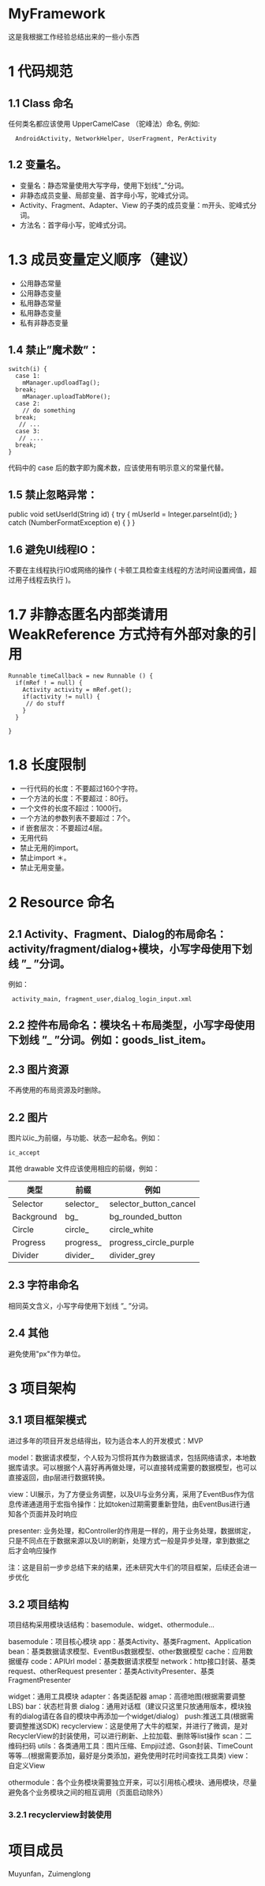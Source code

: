 # MyFramework
这是我根据工作经验总结出来的一些小东西

# 1 代码规范
## 1.1     Class 命名
 任何类名都应该使用 UpperCamelCase （驼峰法）命名, 例如:

      AndroidActivity, NetworkHelper, UserFragment, PerActivity

## 1.2 变量名。

 -  变量名：静态常量使用大写字母，使用下划线“_”分词。
 -  非静态成员变量、局部变量、首字母小写，驼峰式分词。
 -  Activity、Fragment、Adapter、View 的子类的成员变量：m开头、驼峰式分词。
 -  方法名：首字母小写，驼峰式分词。

# 1.3 成员变量定义顺序（建议）

- 公用静态常量
- 公用静态变量
- 私用静态常量
- 私用静态变量
- 私有非静态变量

## 1.4 禁止”魔术数”：

    switch(i) {
      case 1:
        mManager.updloadTag();
      break;
        mManager.uploadTabMore();
      case 2:
        // do something
      break;
       // ...
      case 3:
       // ....
      break;
    }

代码中的 case 后的数字即为魔术数，应该使用有明示意义的常量代替。

## 1.5 禁止忽略异常：

  public void setUserId(String id) {
      try {
          mUserId = Integer.parseInt(id);
      } catch (NumberFormatException e) { }
  }


## 1.6 避免UI线程IO：

 不要在主线程执行IO或网络的操作 ( 卡顿工具检查主线程的方法时间设置阀值，超过用子线程去执行 )。

# 1.7 非静态匿名内部类请用WeakReference 方式持有外部对象的引用

    Runnable timeCallback = new Runnable () {
      if(mRef ! = null) {
        Activity activity = mRef.get();
        if(activity != null) {
         // do stuff
        }
      }

    }


# 1.8 长度限制

-  一行代码的长度：不要超过160个字符。
-  一个方法的长度：不要超过：80行。
- 一个文件的长度不超过：1000行。
- 一个方法的参数列表不要超过：7个。
- if 嵌套层次：不要超过4层。
- 无用代码
- 禁止无用的import。
- 禁止import ＊。
- 禁止无用变量。

# 2  Resource 命名

## 2.1 Activity、Fragment、Dialog的布局命名：activity/fragment/dialog+模块，小写字母使用下划线 ”_ ”分词。
 例如：

     activity_main, fragment_user,dialog_login_input.xml


## 2.2 控件布局命名：模块名＋布局类型，小写字母使用下划线 ”_ ”分词。例如：goods_list_item。

## 2.3 图片资源

不再使用的布局资源及时删除。

## 2.2 图片

图片以ic_为前缀，与功能、状态一起命名。例如：

    ic_accept

其他 drawable 文件应该使用相应的前缀，例如：

|类型    |	前缀	    |例如   |
|----- |---- |---- |
|Selector	|selector_	|selector_button_cancel|
|Background	|bg_	|bg_rounded_button|
|Circle	|circle_	|circle_white|
|Progress	|progress_	|progress_circle_purple|
|Divider	|divider_	|divider_grey|

## 2.3 字符串命名

相同英文含义，小写字母使用下划线 ”_ ”分词。

## 2.4 其他
避免使用"px"作为单位。

# 3 项目架构

## 3.1 项目框架模式

进过多年的项目开发总结得出，较为适合本人的开发模式：MVP

model：数据请求模型，个人较为习惯将其作为数据请求，包括网络请求，本地数据库请求。可以根据个人喜好再再做处理，可以直接转成需要的数据模型，也可以直接返回，由p层进行数据转换。

view：UI展示，为了方便业务调整，以及UI与业务分离，采用了EventBus作为信息传递通道用于宏指令操作：比如token过期需要重新登陆，由EventBus进行通知各个页面并及时响应

presenter: 业务处理，和Controller的作用是一样的，用于业务处理，数据绑定，只是不同点在于数据来源以及UI的刷新，处理方式一般是异步处理，拿到数据之后才会响应操作

注：这是目前一步步总结下来的结果，还未研究大牛们的项目框架，后续还会进一步优化

## 3.2 项目结构

项目结构采用模块话结构：basemodule、widget、othermodule...

basemodule：项目核心模块
    app：基类Activity、基类Fragment、Application
    bean：基类数据请求模型、EventBus数据模型、other数据模型
    cache：应用数据缓存
    code：APIUrl
    model：基类数据请求模型
    network：http接口封装、基类request、otherRequest
    presenter：基类ActivityPresenter、基类FragmentPresenter

widget：通用工具模块
    adapter：各类适配器
    amap：高德地图(根据需要调整LBS)
    bar：状态栏背景
    dialog：通用对话框（建议只这里只放通用版本，模块独有的dialog请在各自的模块中再添加一个widget/dialog）
    push:推送工具(根据需要调整推送SDK)
    recyclerview：这是使用了大牛的框架，并进行了微调，是对RecyclerView的封装使用，可以进行刷新、上拉加载、删除等list操作
    scan：二维码扫码
    utils：各类通用工具：图片压缩、Empji过滤、Gson封装、TimeCount等等...(根据需要添加，最好是分类添加，避免使用时花时间查找工具类)
    view：自定义View

othermodule：各个业务模块需要独立开来，可以引用核心模块、通用模块，尽量避免各个业务模块之间的相互调用（页面启动除外）

### 3.2.1 recyclerview封装使用

# 项目成员
Muyunfan，Zuimenglong
